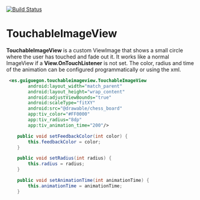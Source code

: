 [![Build Status](https://travis-ci.org/guiguegon/TouchableImageView.svg?branch=master)](https://travis-ci.org/guiguegon/TouchableImageView)

# TouchableImageView
**TouchableImageView** is a custom ViewImage that shows a small circle where the user has touched and fade out it. It works like a normal ImageView if a **View.OnTouchListener** is not set. The color, radius and time of the animation can be configured programmatically or using the xml.

```xml
 <es.guiguegon.touchableimageview.TouchableImageView
        android:layout_width="match_parent"
        android:layout_height="wrap_content"
        android:adjustViewBounds="true"
        android:scaleType="fitXY"
        android:src="@drawable/chess_board"
        app:tiv_color="#FF0000"
        app:tiv_radius="8dp" 
        app:tiv_animation_time="200"/>
```

```java
    public void setFeedbackColor(int color) {
        this.feedbackColor = color;
    }

    public void setRadius(int radius) {
        this.radius = radius;
    }

    public void setAnimationTime(int animationTime) {
        this.animationTime = animationTime;
    }
```
